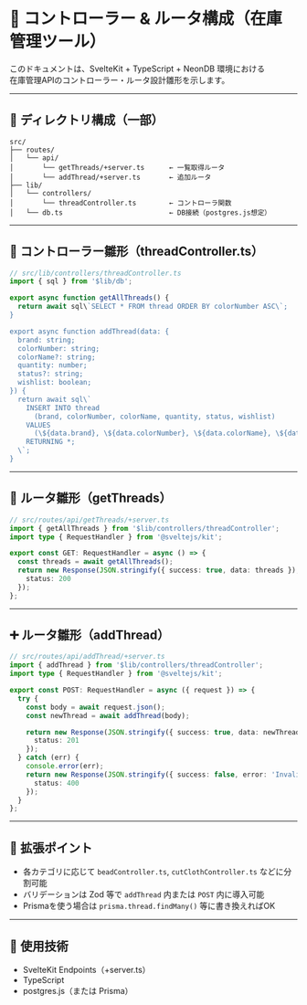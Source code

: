 # 🧩 コントローラー & ルータ構成（在庫管理ツール）

このドキュメントは、SvelteKit + TypeScript + NeonDB 環境における  
在庫管理APIのコントローラー・ルータ設計雛形を示します。

---

## 📁 ディレクトリ構成（一部）

```
src/
├── routes/
│   └── api/
│       └── getThreads/+server.ts      ← 一覧取得ルータ
│       └── addThread/+server.ts       ← 追加ルータ
├── lib/
│   └── controllers/
│       └── threadController.ts        ← コントローラ関数
│   └── db.ts                          ← DB接続（postgres.js想定）
```

---

## 📘 コントローラー雛形（threadController.ts）

```ts
// src/lib/controllers/threadController.ts
import { sql } from '$lib/db';

export async function getAllThreads() {
  return await sql\`SELECT * FROM thread ORDER BY colorNumber ASC\`;
}

export async function addThread(data: {
  brand: string;
  colorNumber: string;
  colorName?: string;
  quantity: number;
  status?: string;
  wishlist: boolean;
}) {
  return await sql\`
    INSERT INTO thread
      (brand, colorNumber, colorName, quantity, status, wishlist)
    VALUES
      (\${data.brand}, \${data.colorNumber}, \${data.colorName}, \${data.quantity}, \${data.status}, \${data.wishlist})
    RETURNING *;
  \`;
}
```

---

## 🔁 ルータ雛形（getThreads）

```ts
// src/routes/api/getThreads/+server.ts
import { getAllThreads } from '$lib/controllers/threadController';
import type { RequestHandler } from '@sveltejs/kit';

export const GET: RequestHandler = async () => {
  const threads = await getAllThreads();
  return new Response(JSON.stringify({ success: true, data: threads }), {
    status: 200
  });
};
```

---

## ➕ ルータ雛形（addThread）

```ts
// src/routes/api/addThread/+server.ts
import { addThread } from '$lib/controllers/threadController';
import type { RequestHandler } from '@sveltejs/kit';

export const POST: RequestHandler = async ({ request }) => {
  try {
    const body = await request.json();
    const newThread = await addThread(body);

    return new Response(JSON.stringify({ success: true, data: newThread }), {
      status: 201
    });
  } catch (err) {
    console.error(err);
    return new Response(JSON.stringify({ success: false, error: 'Invalid input' }), {
      status: 400
    });
  }
};
```

---

## 🧱 拡張ポイント

- 各カテゴリに応じて `beadController.ts`, `cutClothController.ts` などに分割可能
- バリデーションは Zod 等で `addThread` 内または `POST` 内に導入可能
- Prismaを使う場合は `prisma.thread.findMany()` 等に書き換えればOK

---

## 🧪 使用技術

- SvelteKit Endpoints（+server.ts）
- TypeScript
- postgres.js（または Prisma）
